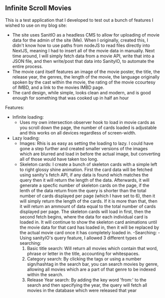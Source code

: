 ## **Infinite Scroll Movies**

This is a test application that I developed to test out a bunch of features I wished to use on my blog site:
- The site uses SanitIO as a headless CMS to allow for uploading of movie data for the admin of the site (Me). When I originally, created
  this, I didn't know how to use paths from nodeJS to read files directly into NextJS, meaning I had to insert all of the movie data in
  manually. Next time around, I will simply fetch data from a movie API, write that into a JSON file, and then write/post that data into
  SanityIO, to automate the entire process.
- The movie card itself features an image of the movie poster, the title, the release year, the genres, the length of the movie, the
  language originally spoken by the cast within the movie, the rating of the movie ccourtesy of IMBD, and a link to the movies IMBD
  page.
- The card design, while simple, looks clean and modern, and is good enough for something that was cooked up in half an hour

Features:
- Infinite loading:
  - Uses my own intersection observer hook to load in movie cards as you scroll down the page, the number of cards loaded is adjustable
    and this works on all devices regardless of screen-width.
- Lazy loading:
  - Images: Rhis is as easy as setting the loading to lazy. I could have gone a step further and created smaller versions of the images
    which are blurred and load in before the actual image, but converting all of those would have taken too long.
  - Skeleton cards: I create a bunch of skeleton cards with a simple left to right glossy shine animation. First the card data will be
    fetched using sanity's fetch API, if any data is found which matches the query then it will return the length of the data. Afterwards,
    it will generate a specfic number of skeleton cards on the page, if the lenth of the data return from the query is shorter than the
    total number of cards displayed per page (which I have set to 6), then it will simply return the length of the cards. If it is more
    than that, then it will return an ammount of data equal to the total number of cards displayed per page. The skeleton cards will load
    in first, then the second fetch begins, where the data for each individual card is loaded in. It will continue to show the skeleton
    card animations until the movie data for that card has loaded in, then it will be replaced by the actual movie card once it has
    completely loaded in.
-Searching:
  -Using sanityIO's query feature, I allowed 3 different types of searching:
    1) Basic title search: Will return all movies which contain that word, phrase or letter in the title, accounting for whitespaces.
    2) Category search: By clicking the tags or using a number sign/hashtag in the search bar, you can search movies by genre, allowing
       all movies which are a part of that genre to be indexed within the search.
    3) Release Year search: By adding the key word 'from:' to the search and then specifying the year, the query will fetch all movies in
       the database which were released that year
  
